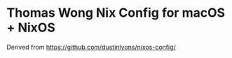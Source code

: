 # Thomas Wong Nix Config for macOS + NixOS

Derived from https://github.com/dustinlyons/nixos-config/
